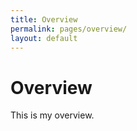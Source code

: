 ```yaml
---
title: Overview
permalink: pages/overview/
layout: default
---
```


# Overview

This is my overview.
